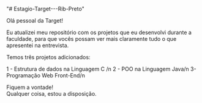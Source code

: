 "# Estagio-Target---Rib-Preto" 

Olá pessoal da Target!

Eu atualizei meu repositório com os projetos que eu desenvolvi durante a faculdade, para que vocês possam ver mais claramente tudo o que apresentei na entrevista.

Temos três projetos adicionados:

1 - Estrutura de dados na Linguagem C /n
2 - POO na Linguagem Java/n
3- Programação Web Front-End/n


Fiquem a vontade!   
Qualquer coisa, estou a disposição.
